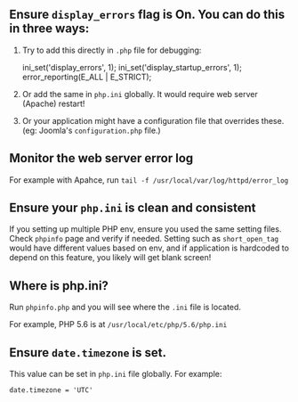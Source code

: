 ## Ensure `display_errors` flag is On. You can do this in three ways:

1. Try to add this directly in `.php` file for debugging:

	ini_set('display_errors', 1);
	ini_set('display_startup_errors', 1);
	error_reporting(E_ALL | E_STRICT);

2. Or add the same in `php.ini` globally. It would require web server (Apache) restart!

3. Or your application might have a configuration file that overrides these. (eg: Joomla's `configuration.php` file.)

## Monitor the web server error log

For example with Apahce, run `tail -f /usr/local/var/log/httpd/error_log`

## Ensure your `php.ini` is clean and consistent

If you setting up multiple PHP env, ensure you used the same setting files. Check `phpinfo` page and verify if needed. Setting such as `short_open_tag` would have different values based on env, and if application is hardcoded to depend on this feature, you likely will get blank screen!

## Where is php.ini?

Run `phpinfo.php` and you will see where the `.ini` file is located.

For example, PHP 5.6 is at `/usr/local/etc/php/5.6/php.ini`

## Ensure `date.timezone` is set.

This value can be set in `php.ini` file globally. For example:

```
date.timezone = 'UTC'
```
